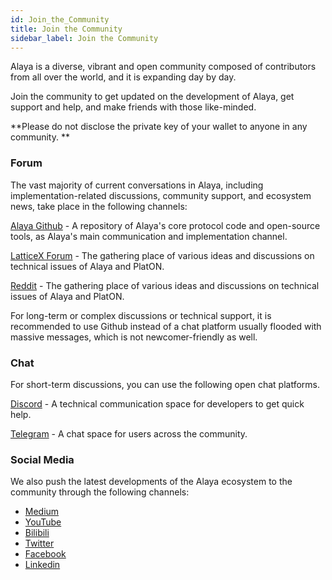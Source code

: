 ```yaml
---
id: Join_the_Community 
title: Join the Community 
sidebar_label: Join the Community 
---
```




Alaya is a diverse, vibrant and open community composed of contributors from all over the world, and it is expanding day by day.

Join the community to get updated on the development of Alaya, get support and help, and make friends with those like-minded.

**Please do not disclose the private key of your wallet to anyone in any community. **



### Forum

The vast majority of current conversations in Alaya, including implementation-related discussions, community support, and ecosystem news, take place in the following channels:

[Alaya Github](https://github.com/AlayaNetwork) - A repository of Alaya's core protocol code and open-source tools, as Alaya's main communication and implementation channel. 

[LatticeX Forum](https://forum.latticex.foundation/c/Alaya-CN/36) - The gathering place of various ideas and discussions on technical issues of Alaya and PlatON. 

[Reddit](https://www.reddit.com/user/PlatON_Network) - The gathering place of various ideas and discussions on technical issues of Alaya and PlatON. 

For long-term or complex discussions or technical support, it is recommended to use Github instead of a chat platform usually flooded with massive messages, which is not newcomer-friendly as well.



### Chat

For short-term discussions, you can use the following open chat platforms.

[Discord](https://discord.gg/jAjFzJ3Cff) - A technical communication space for developers to get quick help.

[Telegram](https://t.me/PlatONNetworkCN) - A chat space for users across the community.



### Social Media

We also push the latest developments of the Alaya ecosystem to the community through the following channels:

- [Medium](https://medium.com/platon-network)
- [YouTube](https://www.youtube.com/channel/UCasYwNNfMpGfWI_lTYBkFiA)
- [Bilibili](https://space.bilibili.com/1933083298)
- [Twitter](https://twitter.com/PlatON_Network)
- [Facebook](https://www.facebook.com/PlatONNetwork/)
- [Linkedin](https://www.linkedin.com/company/platonnetwork/)



